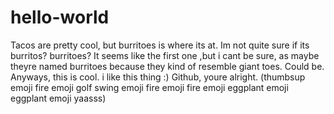 # hello-world

Tacos are pretty cool, but burritoes is where its at. Im not quite sure if its burritos? burritoes? It seems like the first one ,but i cant be sure, as maybe theyre named burritoes because they kind of resemble giant toes. Could be. Anyways, this is cool. i like this thing :) Github, youre alright. (thumbsup emoji fire emoji golf swing emoji fire emoji fire emoji eggplant emoji eggplant emoji yaasss)
